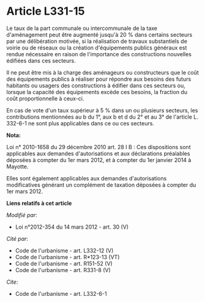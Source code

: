 # Article L331-15

Le taux de la part communale ou intercommunale de la taxe d'aménagement peut être augmenté jusqu'à 20 % dans certains
secteurs par une délibération motivée, si la réalisation de travaux substantiels de voirie ou de réseaux ou la création
d'équipements publics généraux est rendue nécessaire en raison de l'importance des constructions nouvelles édifiées dans ces
secteurs. 

Il ne peut être mis à la charge des aménageurs ou constructeurs que le coût des équipements publics à réaliser pour répondre
aux besoins des futurs habitants ou usagers des constructions à édifier dans ces secteurs ou, lorsque la capacité des
équipements excède ces besoins, la fraction du coût proportionnelle à ceux-ci. 

En cas de vote d'un taux supérieur à 5 % dans un ou plusieurs secteurs, les contributions mentionnées au b du 1°, aux b et d
du 2° et au 3° de l'article L. 332-6-1 ne sont plus applicables dans ce ou ces secteurs.

**Nota:**

Loi n° 2010-1658 du 29 décembre 2010 art. 28 I B : Ces dispositions sont applicables aux demandes d'autorisations et aux
déclarations préalables déposées à compter du 1er mars 2012, et à compter du 1er janvier 2014 à Mayotte. 

Elles sont également applicables aux demandes d'autorisations modificatives générant un complément de taxation déposées à
compter du 1er mars 2012.

**Liens relatifs à cet article**

_Modifié par_:

  - Loi n°2012-354 du 14 mars 2012 - art. 30 (V)

_Cité par_:

  - Code de l'urbanisme - art. L332-12 (V)
  - Code de l'urbanisme - art. R*123-13 (VT)
  - Code de l'urbanisme - art. R151-52 (V)
  - Code de l'urbanisme - art. R331-8 (V)

_Cite_:

  - Code de l'urbanisme - art. L332-6-1
